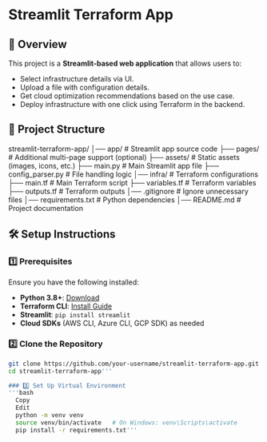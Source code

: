 # Streamlit Terraform App

## 🚀 Overview
This project is a **Streamlit-based web application** that allows users to:
- Select infrastructure details via UI.
- Upload a file with configuration details.
- Get cloud optimization recommendations based on the use case.
- Deploy infrastructure with one click using Terraform in the backend.

## 📁 Project Structure
streamlit-terraform-app/ 
  │── app/ # Streamlit app source code
  ├── pages/ # Additional multi-page support (optional) 
  ├── assets/ # Static assets (images, icons, etc.) 
  ├── main.py # Main Streamlit app file 
  ├── config_parser.py # File handling logic 
  │── infra/ # Terraform configurations 
  ├── main.tf # Main Terraform script
  ├── variables.tf # Terraform variables
  ├── outputs.tf # Terraform outputs 
  │── .gitignore # Ignore unnecessary files 
  │── requirements.txt # Python dependencies 
  │── README.md # Project documentation

  
## 🛠️ Setup Instructions

### 1️⃣ Prerequisites
Ensure you have the following installed:
- **Python 3.8+**: [Download](https://www.python.org/downloads/)
- **Terraform CLI**: [Install Guide](https://developer.hashicorp.com/terraform/tutorials/aws-get-started/install-cli)
- **Streamlit**: `pip install streamlit`
- **Cloud SDKs** (AWS CLI, Azure CLI, GCP SDK) as needed

### 2️⃣ Clone the Repository
```bash
git clone https://github.com/your-username/streamlit-terraform-app.git
cd streamlit-terraform-app'''

### 3️⃣ Set Up Virtual Environment
'''bash
  Copy
  Edit
  python -m venv venv
  source venv/bin/activate   # On Windows: venv\Scripts\activate
  pip install -r requirements.txt'''
